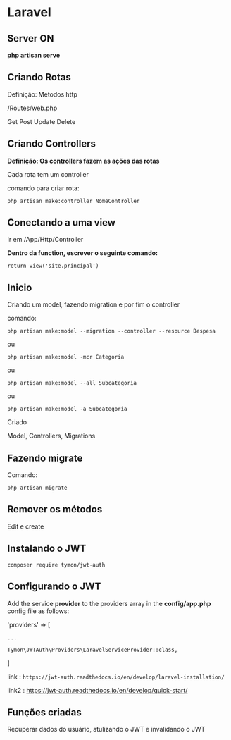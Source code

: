 # Laravel

## Server ON

**php artisan serve**

## Criando Rotas

Definição: Métodos http

/Routes/web.php

Get
Post
Update
Delete

## Criando Controllers

**Definição: Os controllers fazem as ações das rotas**

Cada rota tem um controller

comando para criar rota:

`php artisan make:controller NomeController`

## Conectando a uma view

Ir em /App/Http/Controller

**Dentro da function, escrever o seguinte comando:**

`return view('site.principal')`

## Inicio

Criando um model, fazendo migration e por fim o controller

comando:

`php artisan make:model --migration --controller --resource Despesa `

ou 

`php artisan make:model -mcr Categoria`

ou 

`php artisan make:model --all Subcategoria`

ou 

`php artisan make:model -a Subcategoria`

Criado 

Model, Controllers, Migrations


## Fazendo migrate

Comando: 

`php artisan migrate`  

## Remover os métodos 

Edit e create

## Instalando o JWT

`composer require tymon/jwt-auth` 

## Configurando o JWT

Add the service **provider** to the providers array in the **config/app.php** config file as follows:

'providers' => [

    ...

    Tymon\JWTAuth\Providers\LaravelServiceProvider::class,
]


link : `https://jwt-auth.readthedocs.io/en/develop/laravel-installation/`

link2 : https://jwt-auth.readthedocs.io/en/develop/quick-start/

## Funções criadas

Recuperar dados do usuário, atulizando o JWT e invalidando o JWT